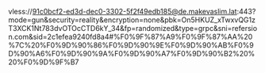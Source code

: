 
vless://91c0bcf2-ed3d-dec0-3302-5f2f49edb185@de.makevaslim.lat:443?mode=gun&security=reality&encryption=none&pbk=On5HKUZ_xTwxvQG1zT3XCK1Nt783dvOTOcCTD6kY_34&fp=randomized&type=grpc&sni=refersion.com&sid=2c1efea9240fd8a4#%F0%9F%87%A9%F0%9F%87%AA%20%7C%20%F0%9D%90%86%F0%9D%90%9E%F0%9D%90%AB%F0%9D%90%A6%F0%9D%90%9A%F0%9D%90%A7%F0%9D%90%B2%20%20%F0%9D%9F%B7
